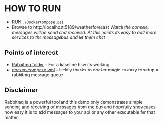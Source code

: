 # HOW TO RUN

* RUN `.\DockerCompose.ps1`
* Browse to http://localhost:5189/weatherforecast
*Watch the console, messages will be send and received. At this points its easy to add more services to the messagebus and let them chat*

## Points of interest

* [Rabbitmq folder](https://github.com/PBeckerr/DotnetDockerComposeRabbitMq/tree/master/API1/RabbitMq) - For a baseline how its working
* [docker-compose.yml](https://github.com/PBeckerr/DotnetDockerComposeRabbitMq/blob/master/docker-compose.yml) - luckily thanks to docker magic its easy to setup a rabbitmq message queue

## Disclaimer
Rabbitmq is a powerful tool and this demo only demonstrates simple sending and receiving of messages from the bus and hopefully showcases how easy it is to add messages to your api or any other executable for that matter.
